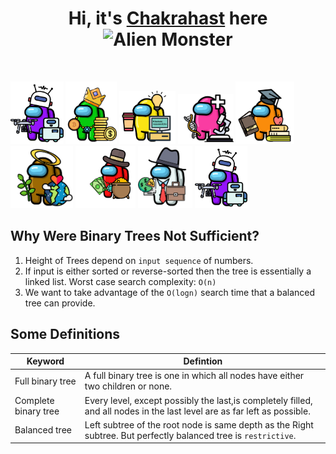 <h1 align="center"> Hi, it's <a href="https://www.instagram.com/chakrahast/" target="_blank">Chakrahast</a> here <img src="https://raw.githubusercontent.com/Tarikul-Islam-Anik/Animated-Fluent-Emojis/master/Emojis/Smilies/Alien%20Monster.png" alt="Alien Monster" width="25" height="25" /></h1>
<br />

<p float="left">
<img src="robo.png"  height ="100" >
<img src="Richie.png"  height ="100" >
<img src="fullstack.png"  height ="85" >
<img src="med.png"  height ="80" >
<img src="student.png"  height ="100" >
<img src="sustain.png"  height ="100" >
<img src="marketing.png"  height ="100" >
<img src="business.png"  height ="100" >
<img src="robo.png"  height ="100" >
</p>

## **Why Were Binary Trees Not Sufficient?**
1. Height of Trees depend on `input sequence` of numbers. 
2. If input is either sorted or reverse-sorted then the tree is essentially a linked list. Worst case search complexity: `O(n)`
3. We want to take advantage of the `O(logn)` search time that a balanced tree can provide.

## **Some Definitions**

 Keyword | Defintion |
| ------ | ----------- |
| Full binary tree  | A full binary tree is one in which all nodes have either two children or none. |
| Complete binary tree | Every level, except possibly the last,is completely filled, and all nodes in the last level are as far left as possible.|
| Balanced tree | Left subtree of the root node is same depth as the Right subtree. But perfectly balanced tree is `restrictive`.|
